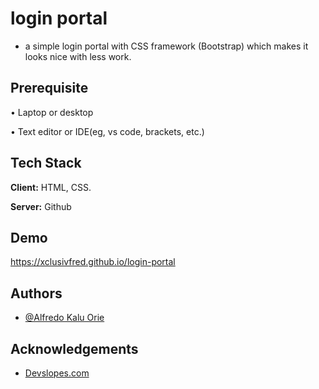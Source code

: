 # login portal
- a simple login portal with  CSS framework (Bootstrap) which makes it looks nice with less work.

## Prerequisite

• Laptop or desktop

• Text editor or IDE(eg, vs code, brackets, etc.)

## Tech Stack

**Client:** HTML, CSS.

**Server:** Github
## Demo

https://xclusivfred.github.io/login-portal

## Authors

- [@Alfredo Kalu Orie](https://www.github.com/xclusivfred)

## Acknowledgements

 - [Devslopes.com](https://Devslopes.com/)
